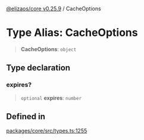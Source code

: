 [@elizaos/core v0.25.9](../index.md) / CacheOptions

# Type Alias: CacheOptions

> **CacheOptions**: `object`

## Type declaration

### expires?

> `optional` **expires**: `number`

## Defined in

[packages/core/src/types.ts:1255](https://github.com/Shelpin/aeternalsv2/blob/main/packages/core/src/types.ts#L1255)
